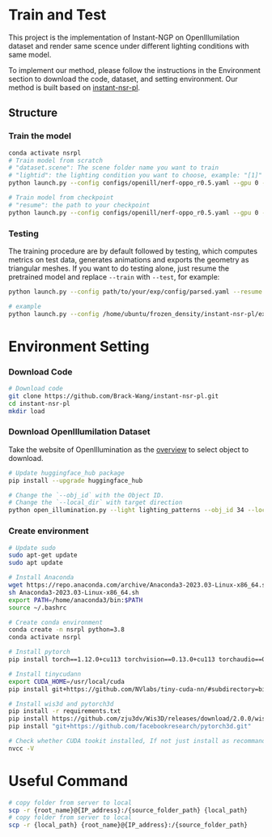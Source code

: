 # Train and Test
This project is the implementation of Instant-NGP on OpenIllumilation dataset and render same scence under different lighting conditions with same model. 

To implement our method, please follow the instructions in the Environment section to download the code, dataset, and setting environment. Our method is built based on [instant-nsr-pl](https://github.com/bennyguo/instant-nsr-pl).

## Structure


### Train the model

```bash
conda activate nsrpl
# Train model from scratch
# "dataset.scene": The scene folder name you want to train
# "lightid": the lighting condition you want to choose, example: "[1]" ; "[1, 4]" ; "[1, 4, 8]"
python launch.py --config configs/openill/nerf-oppo_r0.5.yaml --gpu 0 --train dataset.scene=obj_27_pumpkin2 tag=example --lightid "[1, 4]"

# Train model from checkpoint
# "resume": the path to your checkpoint
python launch.py --config configs/openill/nerf-oppo_r0.5.yaml --gpu 0 --train dataset.scene=obj_02_egg tag=example --resume pth_to_ckpt --resume_weights_only --lightid "[1, 4]"
```

### Testing
The training procedure are by default followed by testing, which computes metrics on test data, generates animations and exports the geometry as triangular meshes. If you want to do testing alone, just resume the pretrained model and replace `--train` with `--test`, for example:

```bash
python launch.py --config path/to/your/exp/config/parsed.yaml --resume path/to/your/exp/ckpt/epoch=0-step=20000.ckpt --gpu 0 --test

# example
python launch.py --config /home/ubuntu/frozen_density/instant-nsr-pl/exp/nerf-oppo-r0.5-obj_02_egg/train_2/config/parsed.yaml --resume /home/ubuntu/frozen_density/instant-nsr-pl/exp/nerf-oppo-r0.5-obj_02_egg/train_2_5/ckpt/epoch=0-step=2501.ckpt --gpu 0 --test --lightid "[2]"
```

# Environment Setting
### Download Code
```bash
# Download code
git clone https://github.com/Brack-Wang/instant-nsr-pl.git
cd instant-nsr-pl
mkdir load

```
### Download OpenIllumilation Dataset
   
Take the website of OpenIllumination as the [overview](https://oppo-us-research.github.io/OpenIllumination/) to select object to download.
```bash
# Update huggingface_hub package
pip install --upgrade huggingface_hub

# Change the `--obj_id` with the Object ID. 
# Change the `--local_dir` with target direction 
python open_illumination.py --light lighting_patterns --obj_id 34 --local_dir /home/ubuntu/frozen_density/instant-nsr-pl/load
```
### Create environment
```bash
# Update sudo
sudo apt-get update
sudo apt update

# Install Anaconda
wget https://repo.anaconda.com/archive/Anaconda3-2023.03-Linux-x86_64.sh
sh Anaconda3-2023.03-Linux-x86_64.sh
export PATH=/home/anaconda3/bin:$PATH
source ~/.bashrc

# Create conda environment
conda create -n nsrpl python=3.8
conda activate nsrpl

# Install pytorch
pip install torch==1.12.0+cu113 torchvision==0.13.0+cu113 torchaudio==0.12.0 --extra-index-url https://download.pytorch.org/whl/cu113

# Install tinycudann
export CUDA_HOME=/usr/local/cuda
pip install git+https://github.com/NVlabs/tiny-cuda-nn/#subdirectory=bindings/torch

# Install wis3d and pytorch3d
pip install -r requirements.txt
pip install https://github.com/zju3dv/Wis3D/releases/download/2.0.0/wis3d-2.0.0-py3-none-any.whl
pip install "git+https://github.com/facebookresearch/pytorch3d.git"

# Check whether CUDA tookit installed, If not just install as recommanded
nvcc -V
```

# Useful Command

```bash
# copy folder from server to local
scp -r {root_name}@{IP_address}:/{source_folder_path} {local_path}
# copy folder from server to local
scp -r {local_path} {root_name}@{IP_address}:/{source_folder_path} 


```
